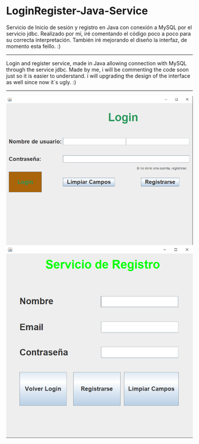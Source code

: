 # LoginRegister-Java-Service
Servicio de Inicio de sesión y registro en Java con conexión a MySQL por el servicio jdbc.
Realizado por mí, iré comentando el código poco a poco para su correcta interpretación.
También iré mejorando el diseño la interfaz, de momento esta feillo. :)
<hr>

Login and register service, made in Java allowing connection with MySQL through the service jdbc.
Made by me, i will be commenting the code soon just so it is easier to understand.
i will upgrading the design of the interface as well since now it´s ugly. :)

<hr>

![Image text](https://github.com/BashMagno/LoginRegister-Java-Service/blob/main/Login.png)
![Image text](https://github.com/BashMagno/LoginRegister-Java-Service/blob/main/registro.png)

